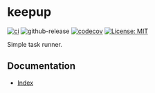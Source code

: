 # keepup

[![ci](https://github.com/quike/keepup/actions/workflows/ci.yml/badge.svg)](https://github.com/quike/keepup/actions/workflows/ci.yml)
![github-release](https://img.shields.io/github/v/release/quike/keepup)
[![codecov](https://codecov.io/gh/quike/keepup/graph/badge.svg?token=IAD5CBIVTY)](https://codecov.io/gh/quike/keepup)
[![License: MIT](https://img.shields.io/badge/License-MIT-yellow.svg)](https://opensource.org/licenses/MIT)

Simple task runner.

## Documentation

- [Index](docs/index.md)
